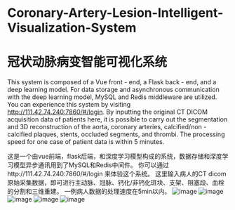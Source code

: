 # Coronary-Artery-Lesion-Intelligent-Visualization-System
# 冠状动脉病变智能可视化系统

This system is composed of a Vue front - end, a Flask back - end, and a deep learning model. For data storage and asynchronous communication with the deep learning model, MySQL and Redis middleware are utilized. You can experience this system by visiting http://111.42.74.240:7860/#/login. By inputting the original CT DICOM acquisition data of patients here, it is possible to carry out the segmentation and 3D reconstruction of the aorta, coronary arteries, calcified/non - calcified plaques, stents, occluded segments, and thrombi. The processing speed for one case of patient data is within 5 minutes.  

这是一个由vue前端，flask后端，和深度学习模型构成的系统，数据存储和深度学习模型异步通讯用到了MySQL和Redis中间件。
你可以通过http://111.42.74.240:7860/#/login 来体验这个系统。
这里输入病人的CT dicom原始采集数据，即可进行主动脉、冠脉、钙化/非钙化斑块、支架、阻塞段、血栓的分割和三维重建。
一例病人数据的处理速度在5min以内。
![image](https://github.com/user-attachments/assets/f0820fb3-a1c0-44a2-8fde-15c3e93bd43a)
![image](https://github.com/user-attachments/assets/e7eb1bba-7ec1-468d-9754-77d8912c706f)
![image](https://github.com/user-attachments/assets/15e4b75a-3788-4790-ab2c-700265d6954d)
![image](https://github.com/user-attachments/assets/82291670-120b-4433-8689-35884db9a96d)
![image](https://github.com/user-attachments/assets/26a5dcee-6cf2-458c-a140-08b6cd3148d2)


